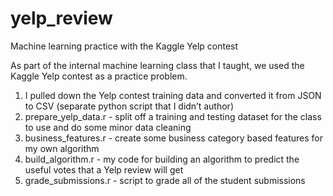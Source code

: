 yelp_review
===========

Machine learning practice with the Kaggle Yelp contest


As part of the internal machine learning class that I taught, we used the Kaggle Yelp contest as a practice problem.

1. I pulled down the Yelp contest training data and converted it from
JSON to CSV (separate python script that I didn’t author)
2. prepare_yelp_data.r - split off a training and testing dataset for
the class to use and do some minor data cleaning
3. business_features.r - create some business category based features
for my own algorithm
4. build_algorithm.r - my code for building an algorithm to predict the
useful votes that a Yelp review will get
5. grade_submissions.r - script to grade all of the student submissions
